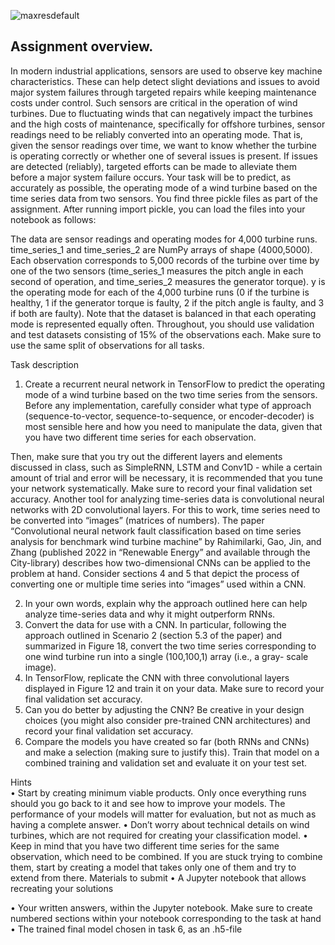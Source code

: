 ![maxresdefault](https://user-images.githubusercontent.com/61338647/170028290-c2b58093-8cf4-4ee9-b08b-77d0cc21e3f8.jpg)
## Assignment overview.  
In modern industrial applications, sensors are used to observe key machine characteristics. These can help detect slight deviations and issues to avoid major system failures through targeted repairs while keeping maintenance costs under control.
Such sensors are critical in the operation of wind turbines. Due to fluctuating winds that can negatively impact the turbines and the high costs of maintenance, specifically for offshore turbines, sensor readings need to be reliably converted into an operating mode. That is, given the sensor readings over time, we want to know whether the turbine is operating correctly or whether one of several issues is present. If issues are detected (reliably), targeted efforts can be made to alleviate them before a major system failure occurs.
Your task will be to predict, as accurately as possible, the operating mode of a wind turbine based on the time series data from two sensors.
You find three pickle files as part of the assignment. After running import pickle, you can load the files into your notebook as follows:


The data are sensor readings and operating modes for 4,000 turbine runs. time_series_1 and time_series_2 are NumPy arrays of shape (4000,5000). Each observation corresponds to 5,000 records of the turbine over time by one of the two sensors (time_series_1 measures the pitch angle in each second of operation, and time_series_2 measures the generator torque). y is the operating mode for each of the 4,000 turbine runs (0 if the turbine is healthy, 1 if the generator torque is faulty, 2 if the pitch angle is faulty, and 3 if both are faulty). Note that the dataset is balanced in that each operating mode is represented equally often.
Throughout, you should use validation and test datasets consisting of 15% of the observations each. Make sure to use the same split of observations for all tasks.  
  
Task description  
1. Create a recurrent neural network in TensorFlow to predict the operating mode of a wind turbine based on the two time series from the sensors. Before any implementation, carefully consider what type of approach (sequence-to-vector, sequence-to-sequence, or encoder-decoder) is most sensible here and how you need to manipulate the data, given that you have two different time series for each observation.  
 
Then, make sure that you try out the different layers and elements discussed in class, such as SimpleRNN, LSTM and Conv1D - while a certain amount of trial and error will be necessary, it is recommended that you tune your network systematically. Make sure to record your final validation set accuracy.
Another tool for analyzing time-series data is convolutional neural networks with 2D convolutional layers. For this to work, time series need to be converted into “images” (matrices of numbers). The paper “Convolutional neural network fault classification based on time series analysis for benchmark wind turbine machine” by Rahimilarki, Gao, Jin, and Zhang (published 2022 in “Renewable Energy” and available through the City-library)
describes how two-dimensional CNNs can be applied to the problem at hand. Consider sections 4 and 5 that depict the process of converting one or multiple time series into “images” used within a CNN.  
  
2. In your own words, explain why the approach outlined here can help analyze time-series data and why it might outperform RNNs.
3. Convert the data for use with a CNN. In particular, following the approach outlined in Scenario 2 (section 5.3 of the paper) and summarized in Figure 18, convert the two time series corresponding to one wind turbine run into a single (100,100,1) array (i.e., a gray- scale image).
4. In TensorFlow, replicate the CNN with three convolutional layers displayed in Figure 12 and train it on your data. Make sure to record your final validation set accuracy.
5. Can you do better by adjusting the CNN? Be creative in your design choices (you might also consider pre-trained CNN architectures) and record your final validation set accuracy.
6. Compare the models you have created so far (both RNNs and CNNs) and make a selection (making sure to justify this). Train that model on a combined training and validation set and evaluate it on your test set.  
  
Hints  
• Start by creating minimum viable products. Only once everything runs should you go back to it and see how to improve your models. The performance of your models will matter for evaluation, but not as much as having a complete answer.
• Don’t worry about technical details on wind turbines, which are not required for creating your classification model.
• Keep in mind that you have two different time series for the same observation, which need to be combined. If you are stuck trying to combine them, start by creating a model that takes only one of them and try to extend from there.
Materials to submit
• A Jupyter notebook that allows recreating your solutions

• Your written answers, within the Jupyter notebook. Make sure to create numbered sections within your notebook corresponding to the task at hand
• The trained final model chosen in task 6, as an .h5-file
